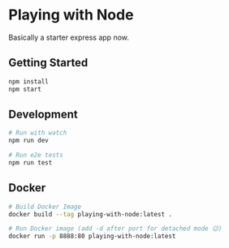 # Playing with Node

Basically a starter express app now.

## Getting Started

```sh
npm install
npm start
```

## Development

```sh
# Run with watch
npm run dev

# Run e2e tests
npm run test
```

## Docker

```sh
# Build Docker Image
docker build --tag playing-with-node:latest .

# Run Docker image (add -d after port for detached mode 😉)
docker run -p 8888:80 playing-with-node:latest
```